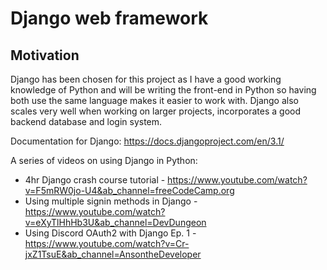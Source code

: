 # Django web framework

## Motivation
Django has been chosen for this project as I have a good working knowledge of Python and will be writing the front-end in Python so having both use the same language makes it easier to work with. Django also scales very well when working on larger projects, incorporates a good backend database and login system.

Documentation for Django: https://docs.djangoproject.com/en/3.1/


A series of videos on using Django in Python:
* 4hr Django crash course tutorial - https://www.youtube.com/watch?v=F5mRW0jo-U4&ab_channel=freeCodeCamp.org
* Using multiple signin methods in Django - https://www.youtube.com/watch?v=eXyTlHhHb3U&ab_channel=DevDungeon
* Using Discord OAuth2 with Django Ep. 1 - https://www.youtube.com/watch?v=Cr-jxZ1TsuE&ab_channel=AnsontheDeveloper